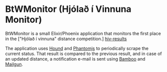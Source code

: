 # BtWMonitor (Hjólað í Vinnuna Monitor)

BtWMonitor is a small Elixir/Phoenix application that monitors the first
place in the ["Hjólað í vinnuna" distance competition.] [hiv-results]

The application uses [Hound][hound] and [Phantomjs][phantomjs] to
periodically scrape the current status. That result is compared to the 
previous result, and in case of an updated distance, a notification 
e-mail is sent using [Bamboo][bamboo] and [Mailgun][mailgun].

[hiv-results]: https://hjoladivinnuna.is/stadan/kilometrakeppni
[hound]: https://github.com/HashNuke/hound
[phantomjs]: http://phantomjs.org/
[bamboo]: https://github.com/thoughtbot/bamboo
[mailgun]: https://www.mailgun.com/
